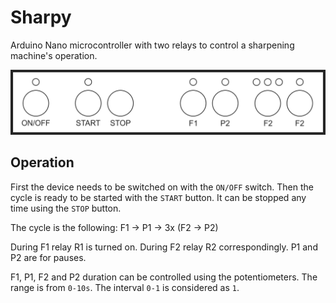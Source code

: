 # Sharpy
Arduino Nano microcontroller with two relays to control a sharpening machine's operation.

![Box Design](https://raw.githubusercontent.com/mdavid626/sharpy/main/docs/box-design.png)

## Operation
First the device needs to be switched on with the `ON/OFF` switch. Then the cycle is ready to be started with the `START` button. It can be stopped any time using the `STOP` button.

The cycle is the following: F1 -> P1 -> 3x (F2 -> P2)

During F1 relay R1 is turned on. During F2 relay R2 correspondingly. P1 and P2 are for pauses.

F1, P1, F2 and P2 duration can be controlled using the potentiometers. The range is from `0-10s`. The interval `0-1` is considered as `1`.
